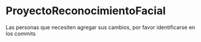 # ProyectoReconocimientoFacial
Las personas que necesiten agregar sus cambios, por favor identificarse en los commits
